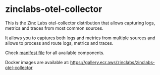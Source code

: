 # zinclabs-otel-collector

This is the Zinc Labs otel-collector distribution that allows capturing logs, metrics and traces from most common sources.

It allows you to captures both logs and metrics from multiple sources and allows to process and route logs, metrics and traces.

Check [manifest file](manifest.yaml.yaml) for all available components.

Docker images are available at: https://gallery.ecr.aws/zinclabs/zinclabs-otel-collector
